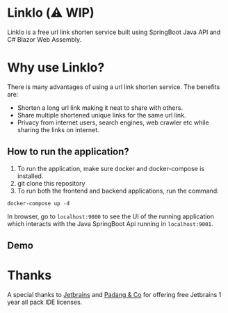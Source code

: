 # Linklo (:warning: WIP)

Linklo is a free url link shorten service built using SpringBoot Java API and C# Blazor Web Assembly.

# Why use Linklo?

There is many advantages of using a url link shorten service. The benefits are:
* Shorten a long url link making it neat to share with others.
* Share multiple shortened unique links for the same url link.
* Privacy from internet users, search engines, web crawler etc while sharing the links on internet.

## How to run the application?
1. To run the application, make sure docker and docker-compose is installed.
2. git clone this repository
3. To run both the frontend and backend applications, run the command: 
```
docker-compose up -d
```

In browser, go to `localhost:9000` to see the UI of the running application which interacts with the Java SpringBoot Api running in `localhost:9001`.

## Demo


# Thanks
A special thanks to [Jetbrains](https://www.jetbrains.com/) and [Padang & Co](https://www.padang.co/) for offering free Jetbrains 1 year all pack IDE licenses.





